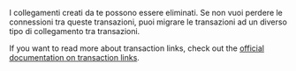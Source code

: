I collegamenti creati da te possono essere eliminati. Se non vuoi perdere le connessioni tra queste transazioni, puoi migrare le transazioni ad un diverso tipo di collegamento tra transazioni.

If you want to read more about transaction links, check out the [official documentation on transaction links](https://docs.firefly-iii.org/advanced-concepts/links).